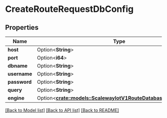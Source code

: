 # CreateRouteRequestDbConfig

## Properties

Name | Type | Description | Notes
------------ | ------------- | ------------- | -------------
**host** | Option<**String**> |  | [optional]
**port** | Option<**i64**> |  | [optional]
**dbname** | Option<**String**> |  | [optional]
**username** | Option<**String**> |  | [optional]
**password** | Option<**String**> |  | [optional]
**query** | Option<**String**> |  | [optional]
**engine** | Option<[**crate::models::ScalewayIotV1RouteDatabaseConfigEngine**](scaleway.iot.v1.Route.DatabaseConfig.Engine.md)> |  | [optional]

[[Back to Model list]](../README.md#documentation-for-models) [[Back to API list]](../README.md#documentation-for-api-endpoints) [[Back to README]](../README.md)



